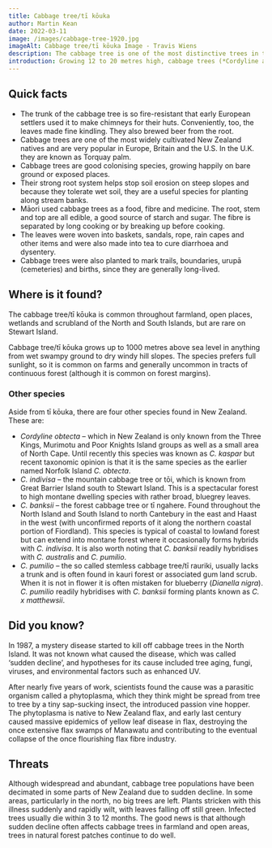```yaml
---
title: Cabbage tree/tī kōuka
author: Martin Kean
date: 2022-03-11
image: /images/cabbage-tree-1920.jpg
imageAlt: Cabbage tree/tī kōuka Image - Travis Wiens
description: The cabbage tree is one of the most distinctive trees in the New Zealand landscape, especially on farms. They grow all over the country, but prefer wet, open areas like swamps.
introduction: Growing 12 to 20 metres high, cabbage trees (*Cordyline australis*) have long narrow leaves that may be up to a metre long. It has lovely scented flowers in early summer, which turn into bluish-white berries that birds love to eat. As the plant gets old, the stems may die but new shoots grow from any part of the trunk. The bark is thick and tough like cork, and a huge fleshy taproot anchors the tree firmly into the ground.
---
```


## Quick facts
* The trunk of the cabbage tree is so fire-resistant that early European settlers used it to make chimneys for their huts. Conveniently, too, the leaves made fine kindling. They also brewed beer from the root.
* Cabbage trees are one of the most widely cultivated New Zealand natives and are very popular in Europe, Britain and the U.S. In the U.K. they are known as Torquay palm.
* Cabbage trees are good colonising species, growing happily on bare ground or exposed places. 
* Their strong root system helps stop soil erosion on steep slopes and because they tolerate wet soil, they are a useful species for planting along stream banks.
* Māori used cabbage trees as a food, fibre and medicine. The root, stem and top are all edible, a good source of starch and sugar. The fibre is separated by long cooking or by breaking up before cooking. 
* The leaves were woven into baskets, sandals, rope, rain capes and other items and were also made into tea to cure diarrhoea and dysentery.
* Cabbage trees were also planted to mark trails, boundaries, urupā (cemeteries) and births, since they are generally long-lived.

## Where is it found?
The cabbage tree/tī kōuka is common throughout farmland, open places, wetlands and scrubland of the North and South Islands, but are rare on Stewart Island.

Cabbage tree/tī kōuka grows up to 1000 metres above sea level in anything from wet swampy ground to dry windy hill slopes. The species prefers full sunlight, so it is common on farms and generally uncommon in tracts of continuous forest (although it is common on forest margins).

### Other species
Aside from tī kōuka, there are four other species found in New Zealand. These are:

- *Cordyline obtecta* – which in New Zealand is only known from the Three Kings, Murimotu and Poor Knights Island groups as well as a small area of North Cape. Until recently this species was known as *C. kaspar* but recent taxonomic opinion is that it is the same species as the earlier named Norfolk Island *C. obtecta*.
- *C. indivisa* – the mountain cabbage tree or tōi, which is known from Great Barrier Island south to Stewart Island. This is a spectacular forest to high montane dwelling species with rather broad, bluegrey leaves.
- *C. banksii* – the forest cabbage tree or tī ngahere. Found throughout the North Island and South Island to north Cantebury in the east and Haast in the west (with unconfirmed reports of it along the northern coastal portion of Fiordland). This species is typical of coastal to lowland forest but can extend into montane forest where it occasionally forms hybrids with *C. indivisa*. It is also worth noting that *C. banksii* readily hybridises with *C. australis* and *C. pumilio*.
- *C. pumilio* – the so called stemless cabbage tree/tī rauriki, usually lacks a trunk and is often found in kauri forest or associated gum land scrub. When it is not in flower it is often mistaken for blueberry (*Dianella nigra*). *C. pumilio* readily hybridises with *C. banksii* forming plants known as *C. x matthewsii*.

## Did you know?
In 1987, a mystery disease started to kill off cabbage trees in the North Island. It was not known what caused the disease, which was called ‘sudden decline’, and hypotheses for its cause included tree aging, fungi, viruses, and environmental factors such as enhanced UV.

After nearly five years of work, scientists found the cause was a parasitic organism called a phytoplasma, which they think might be spread from tree to tree by a tiny sap-sucking insect, the introduced passion vine hopper. The phytoplasma is native to New Zealand flax, and early last century caused massive epidemics of yellow leaf disease in flax, destroying the once extensive flax swamps of Manawatu and contributing to the eventual collapse of the once flourishing flax fibre industry.

## Threats
Although widespread and abundant, cabbage tree populations have been decimated in some parts of New Zealand due to sudden decline. In some areas, particularly in the north, no big trees are left. Plants stricken with this illness suddenly and rapidly wilt, with leaves falling off still green. Infected trees usually die within 3 to 12 months. The good news is that although sudden decline often affects cabbage trees in farmland and open areas, trees in natural forest patches continue to do well.